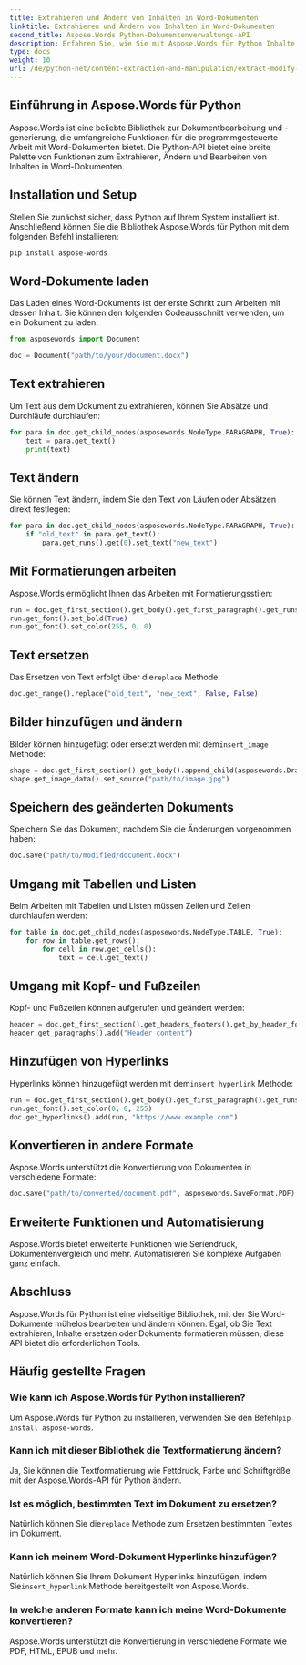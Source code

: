 ```yaml
---
title: Extrahieren und Ändern von Inhalten in Word-Dokumenten
linktitle: Extrahieren und Ändern von Inhalten in Word-Dokumenten
second_title: Aspose.Words Python-Dokumentenverwaltungs-API
description: Erfahren Sie, wie Sie mit Aspose.Words für Python Inhalte in Word-Dokumenten extrahieren und ändern. Schritt-für-Schritt-Anleitung mit Quellcode.
type: docs
weight: 10
url: /de/python-net/content-extraction-and-manipulation/extract-modify-document-content/
---
```


## Einführung in Aspose.Words für Python

Aspose.Words ist eine beliebte Bibliothek zur Dokumentbearbeitung und -generierung, die umfangreiche Funktionen für die programmgesteuerte Arbeit mit Word-Dokumenten bietet. Die Python-API bietet eine breite Palette von Funktionen zum Extrahieren, Ändern und Bearbeiten von Inhalten in Word-Dokumenten.

## Installation und Setup

Stellen Sie zunächst sicher, dass Python auf Ihrem System installiert ist. Anschließend können Sie die Bibliothek Aspose.Words für Python mit dem folgenden Befehl installieren:

```python
pip install aspose-words
```

## Word-Dokumente laden

Das Laden eines Word-Dokuments ist der erste Schritt zum Arbeiten mit dessen Inhalt. Sie können den folgenden Codeausschnitt verwenden, um ein Dokument zu laden:

```python
from asposewords import Document

doc = Document("path/to/your/document.docx")
```

## Text extrahieren

Um Text aus dem Dokument zu extrahieren, können Sie Absätze und Durchläufe durchlaufen:

```python
for para in doc.get_child_nodes(asposewords.NodeType.PARAGRAPH, True):
    text = para.get_text()
    print(text)
```

## Text ändern

Sie können Text ändern, indem Sie den Text von Läufen oder Absätzen direkt festlegen:

```python
for para in doc.get_child_nodes(asposewords.NodeType.PARAGRAPH, True):
    if "old_text" in para.get_text():
        para.get_runs().get(0).set_text("new_text")
```

## Mit Formatierungen arbeiten

Aspose.Words ermöglicht Ihnen das Arbeiten mit Formatierungsstilen:

```python
run = doc.get_first_section().get_body().get_first_paragraph().get_runs().get(0)
run.get_font().set_bold(True)
run.get_font().set_color(255, 0, 0)
```

## Text ersetzen

 Das Ersetzen von Text erfolgt über die`replace` Methode:

```python
doc.get_range().replace("old_text", "new_text", False, False)
```

## Bilder hinzufügen und ändern

 Bilder können hinzugefügt oder ersetzt werden mit dem`insert_image` Methode:

```python
shape = doc.get_first_section().get_body().append_child(asposewords.Drawing.Shape(doc, asposewords.Drawing.ShapeType.IMAGE))
shape.get_image_data().set_source("path/to/image.jpg")
```

## Speichern des geänderten Dokuments

Speichern Sie das Dokument, nachdem Sie die Änderungen vorgenommen haben:

```python
doc.save("path/to/modified/document.docx")
```

## Umgang mit Tabellen und Listen

Beim Arbeiten mit Tabellen und Listen müssen Zeilen und Zellen durchlaufen werden:

```python
for table in doc.get_child_nodes(asposewords.NodeType.TABLE, True):
    for row in table.get_rows():
        for cell in row.get_cells():
            text = cell.get_text()
```

## Umgang mit Kopf- und Fußzeilen

Kopf- und Fußzeilen können aufgerufen und geändert werden:

```python
header = doc.get_first_section().get_headers_footers().get_by_header_footer_type(asposewords.HeaderFooterType.HEADER_PRIMARY)
header.get_paragraphs().add("Header content")
```

## Hinzufügen von Hyperlinks

 Hyperlinks können hinzugefügt werden mit dem`insert_hyperlink` Methode:

```python
run = doc.get_first_section().get_body().get_first_paragraph().get_runs().get(0)
run.get_font().set_color(0, 0, 255)
doc.get_hyperlinks().add(run, "https://www.example.com")
```

## Konvertieren in andere Formate

Aspose.Words unterstützt die Konvertierung von Dokumenten in verschiedene Formate:

```python
doc.save("path/to/converted/document.pdf", asposewords.SaveFormat.PDF)
```

## Erweiterte Funktionen und Automatisierung

Aspose.Words bietet erweiterte Funktionen wie Seriendruck, Dokumentenvergleich und mehr. Automatisieren Sie komplexe Aufgaben ganz einfach.

## Abschluss

Aspose.Words für Python ist eine vielseitige Bibliothek, mit der Sie Word-Dokumente mühelos bearbeiten und ändern können. Egal, ob Sie Text extrahieren, Inhalte ersetzen oder Dokumente formatieren müssen, diese API bietet die erforderlichen Tools.

## Häufig gestellte Fragen

### Wie kann ich Aspose.Words für Python installieren?

 Um Aspose.Words für Python zu installieren, verwenden Sie den Befehl`pip install aspose-words`.

### Kann ich mit dieser Bibliothek die Textformatierung ändern?

Ja, Sie können die Textformatierung wie Fettdruck, Farbe und Schriftgröße mit der Aspose.Words-API für Python ändern.

### Ist es möglich, bestimmten Text im Dokument zu ersetzen?

 Natürlich können Sie die`replace` Methode zum Ersetzen bestimmten Textes im Dokument.

### Kann ich meinem Word-Dokument Hyperlinks hinzufügen?

 Natürlich können Sie Ihrem Dokument Hyperlinks hinzufügen, indem Sie`insert_hyperlink` Methode bereitgestellt von Aspose.Words.

### In welche anderen Formate kann ich meine Word-Dokumente konvertieren?

Aspose.Words unterstützt die Konvertierung in verschiedene Formate wie PDF, HTML, EPUB und mehr.